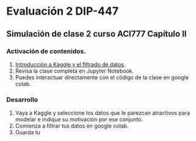 # Evaluación 2 DIP-447

## Simulación de clase 2 curso ACI777 Capítulo II

### Activación de contenidos.

1. [Introducción a Kaggle y el filtrado de datos](Introduccion.ipynb).
2. Revisa la clase completa en Jupyter Notebook.
3. Puedes interactuar directamente con el código de la clase en google colab.

### Desarrollo
1. Vaya a Kaggle y seleccione los datos que le parezcan atractivos para modelar e indique su motivación por ese conjunto.
2. Comienza a filtrar tus datos en google colab.
3. Guarda tu 


